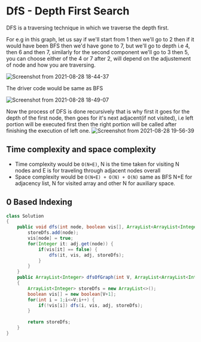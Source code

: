 # DfS - Depth First Search

DFS is a traversing technique in which we traverse the depth first.

For e.g in this graph, let us say if we'll start from 1 then we'll go to 2 then if it would have been BFS then we'd have gone to 7, but we'll go to depth i.e 4, then 6 and then 7, similarly for the second component we'll go to 3 then 5, you can choose either of the 4 or 7 after 2, will depend on the adjustement of node and how you are traversing.

![Screenshot from 2021-08-28 18-44-37](https://user-images.githubusercontent.com/42698268/131219223-a18b2e52-1efa-43a5-ae36-4b73981c146f.png)

The driver code would be same as BFS

![Screenshot from 2021-08-28 18-49-07](https://user-images.githubusercontent.com/42698268/131219299-274cdf8f-5ce5-4735-9b87-d4d38f334e23.png)

Now the process of DFS is done recursively that is why first it goes for the depth of the first node, then goes for it's next adjacent(if not visited), i.e left portion will be executed first then the right portion will be called after finishing the execution of left one.
![Screenshot from 2021-08-28 19-56-39](https://user-images.githubusercontent.com/42698268/131221246-c2d11204-8f22-4235-b860-b93679df085c.png)

## Time complexity and space complexity
* Time complexity would be ```O(N+E)```, N is the time taken for visiting N nodes and E is for traveling through adjacent nodes overall
* Space complexity would be ```O(N+E) + O(N) + O(N)``` same as BFS
N+E for adjacency list, N for visited array and other N for auxiliary space.

## 0 Based Indexing
```java
class Solution
{
    public void dfs(int node, boolean vis[], ArrayList<ArrayList<Integer>> adj, ArrayList<Integer> storeDfs) {
        storeDfs.add(node); 
        vis[node] = true; 
        for(Integer it: adj.get(node)) {
            if(vis[it] == false) {
                dfs(it, vis, adj, storeDfs); 
            }
        }
    }
    public ArrayList<Integer> dfsOfGraph(int V, ArrayList<ArrayList<Integer>> adj)
    {
        ArrayList<Integer> storeDfs = new ArrayList<>(); 
        boolean vis[] = new boolean[V+1]; 
        for(int i = 1;i<=V;i++) {
            if(!vis[i]) dfs(i, vis, adj, storeDfs); 
        }
        
        return storeDfs;
    }
}
```

